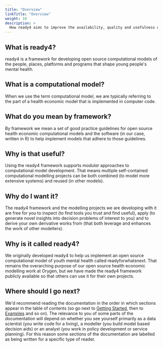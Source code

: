 ```yaml
---
title: "Overview"
linkTitle: "Overview"
weight: 10
description: >
  How ready4 aims to improve the availability, quality and usefulness of decision models in youth mental health.
---
```


## What is ready4?

ready4 is a framework for developing open source computational models of the people, places, platforms and programs that shape young people's mental health. 

## What is a computational model?
 When we use the term computational model, we are typically referring to the part of a health economic model that is implemented in computer code.

## What do you mean by framework?

By framework we mean a set of good practice guidelines for open source health economic computational models and the software (in our case, written in R) to help implement models that adhere to those guidelines.

## Why is that useful?

Using the ready4 framework supports *modular* approaches to computational model development. That means multiple self-contained computational modelling projects can be both combined (to model more extensive systems) and reused (in other models).

## Why do I want it?

The ready4 framework and the modelling projects we are developing with it are free for you to inspect (to find tools you trust and find useful), apply (to generate novel insights into decision problems of interest to you) and to derive your own derivative works from (that both leverage and enhances the work of other modellers).

## Why is it called ready4?

We originally developed ready4 to help us implement an open source computational model of youth mental health called readyforwhatsnext. That remains the overarching purpose of our open source health economic modelling work at Orygen, but we have made the ready4 framework publicly available so that others can use it for their own projects.

## Where should I go next?

We'd recommend reading the documentation in the order in which sections appear in the table of contents (so go next to [Getting Started](/docs/getting-started/), then to [Examples](/docs/examples/) and so on). The relevance to you of some parts of the documentation will depend on whether you see yourself primarily as a data scientist (you write code for a living), a modeller (you build model based decision aids) or an analyst (you work in policy development or service planning). For this reason some sections of the documentation are labelled as being written for a specific type of reader. 


